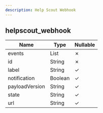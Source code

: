 ```yaml
---
description: Help Scout Webhook
---
```

helpscout_webhook
-----------------

| **Name**       | **Type**     | **Nullable** |
| -------------- | ------------ | ------------ |
| events         | List<String> | &cross;      |
| id             | String       | &cross;      |
| label          | String       | &check;      |
| notification   | Boolean      | &check;      |
| payloadVersion | String       | &check;      |
| state          | String       | &check;      |
| url            | String       | &check;      |
